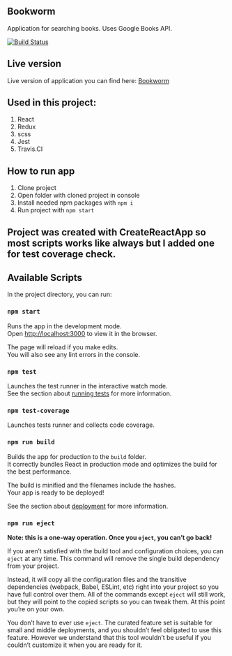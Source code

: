 ## Bookworm

Application for searching books. Uses Google Books API. 

[![Build Status](https://travis-ci.org/mfordas/bookworm.svg?branch=master)](https://travis-ci.org/mfordas/bookworm)

## Live version

Live version of application you can find here: [Bookworm](https://fordas.pl/Bookworm/)

## Used in this project:

1. React
2. Redux
3. scss
4. Jest
5. Travis.CI

## How to run app

1. Clone project
2. Open folder with cloned project in console
3. Install needed npm packages with `npm i`
4. Run project with `npm start`


## Project was created with CreateReactApp so most scripts works like always but I added one for test coverage check.

## Available Scripts

In the project directory, you can run:

### `npm start`

Runs the app in the development mode.<br />
Open [http://localhost:3000](http://localhost:3000) to view it in the browser.

The page will reload if you make edits.<br />
You will also see any lint errors in the console.

### `npm test`

Launches the test runner in the interactive watch mode.<br />
See the section about [running tests](https://facebook.github.io/create-react-app/docs/running-tests) for more information.

### `npm test-coverage`

Launches tests runner and collects code coverage.<br />

### `npm run build`

Builds the app for production to the `build` folder.<br />
It correctly bundles React in production mode and optimizes the build for the best performance.

The build is minified and the filenames include the hashes.<br />
Your app is ready to be deployed!

See the section about [deployment](https://facebook.github.io/create-react-app/docs/deployment) for more information.

### `npm run eject`

**Note: this is a one-way operation. Once you `eject`, you can’t go back!**

If you aren’t satisfied with the build tool and configuration choices, you can `eject` at any time. This command will remove the single build dependency from your project.

Instead, it will copy all the configuration files and the transitive dependencies (webpack, Babel, ESLint, etc) right into your project so you have full control over them. All of the commands except `eject` will still work, but they will point to the copied scripts so you can tweak them. At this point you’re on your own.

You don’t have to ever use `eject`. The curated feature set is suitable for small and middle deployments, and you shouldn’t feel obligated to use this feature. However we understand that this tool wouldn’t be useful if you couldn’t customize it when you are ready for it.

